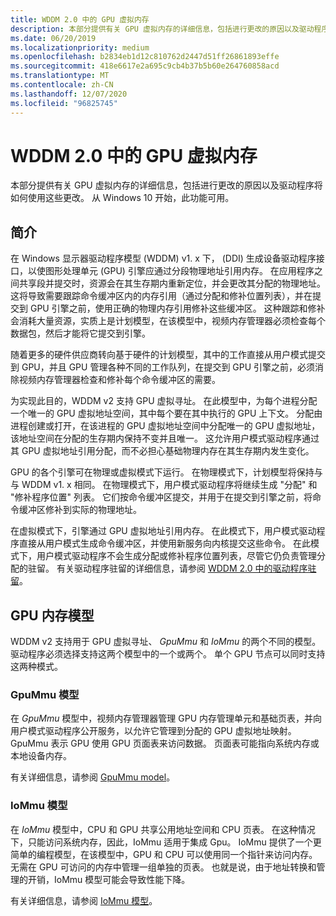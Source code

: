 ```yaml
---
title: WDDM 2.0 中的 GPU 虚拟内存
description: 本部分提供有关 GPU 虚拟内存的详细信息，包括进行更改的原因以及驱动程序将如何使用这些更改。
ms.date: 06/20/2019
ms.localizationpriority: medium
ms.openlocfilehash: b2834eb1d12c810762d2447d51ff26861893effe
ms.sourcegitcommit: 418e6617e2a695c9cb4b37b5b60e264760858acd
ms.translationtype: MT
ms.contentlocale: zh-CN
ms.lasthandoff: 12/07/2020
ms.locfileid: "96825745"
---
```

# <a name="gpu-virtual-memory-in-wddm-20"></a>WDDM 2.0 中的 GPU 虚拟内存

本部分提供有关 GPU 虚拟内存的详细信息，包括进行更改的原因以及驱动程序将如何使用这些更改。 从 Windows 10 开始，此功能可用。

## <a name="introduction"></a>简介

在 Windows 显示器驱动程序模型 (WDDM) v1. x 下， (DDI) 生成设备驱动程序接口，以使图形处理单元 (GPU) 引擎应通过分段物理地址引用内存。 在应用程序之间共享段并提交时，资源会在其生存期内重新定位，并会更改其分配的物理地址。 这将导致需要跟踪命令缓冲区内的内存引用（通过分配和修补位置列表），并在提交到 GPU 引擎之前，使用正确的物理内存引用修补这些缓冲区。 这种跟踪和修补会消耗大量资源，实质上是计划模型，在该模型中，视频内存管理器必须检查每个数据包，然后才能将它提交到引擎。

随着更多的硬件供应商转向基于硬件的计划模型，其中的工作直接从用户模式提交到 GPU，并且 GPU 管理各种不同的工作队列，在提交到 GPU 引擎之前，必须消除视频内存管理器检查和修补每个命令缓冲区的需要。

为实现此目的，WDDM v2 支持 GPU 虚拟寻址。 在此模型中，为每个进程分配一个唯一的 GPU 虚拟地址空间，其中每个要在其中执行的 GPU 上下文。 分配由进程创建或打开，在该进程的 GPU 虚拟地址空间中分配唯一的 GPU 虚拟地址，该地址空间在分配的生存期内保持不变并且唯一。 这允许用户模式驱动程序通过其 GPU 虚拟地址引用分配，而不必担心基础物理内存在其生存期内发生变化。

GPU 的各个引擎可在物理或虚拟模式下运行。 在物理模式下，计划模型将保持与与 WDDM v1. x 相同。 在物理模式下，用户模式驱动程序将继续生成 "分配" 和 "修补程序位置" 列表。 它们按命令缓冲区提交，并用于在提交到引擎之前，将命令缓冲区修补到实际的物理地址。

在虚拟模式下，引擎通过 GPU 虚拟地址引用内存。 在此模式下，用户模式驱动程序直接从用户模式生成命令缓冲区，并使用新服务向内核提交这些命令。 在此模式下，用户模式驱动程序不会生成分配或修补程序位置列表，尽管它仍负责管理分配的驻留。 有关驱动程序驻留的详细信息，请参阅 [WDDM 2.0 中的驱动程序驻留](driver-residency-in-wddm-2-0.md)。

## <a name="gpu-memory-models"></a>GPU 内存模型

WDDM v2 支持用于 GPU 虚拟寻址、 *GpuMmu* 和 *IoMmu* 的两个不同的模型。 驱动程序必须选择支持这两个模型中的一个或两个。 单个 GPU 节点可以同时支持这两种模式。

### <a name="gpummu-model"></a>GpuMmu 模型

在 *GpuMmu* 模型中，视频内存管理器管理 GPU 内存管理单元和基础页表，并向用户模式驱动程序公开服务，以允许它管理到分配的 GPU 虚拟地址映射。 GpuMmu 表示 GPU 使用 GPU 页面表来访问数据。 页面表可能指向系统内存或本地设备内存。

有关详细信息，请参阅 [GpuMmu model](gpummu-model.md)。

### <a name="iommu-model"></a>IoMmu 模型

在 *IoMmu* 模型中，CPU 和 GPU 共享公用地址空间和 CPU 页表。 在这种情况下，只能访问系统内存，因此，IoMmu 适用于集成 Gpu。 IoMmu 提供了一个更简单的编程模型，在该模型中，GPU 和 CPU 可以使用同一个指针来访问内存。 无需在 GPU 可访问的内存中管理一组单独的页表。 也就是说，由于地址转换和管理的开销，IoMmu 模型可能会导致性能下降。

有关详细信息，请参阅 [IoMmu 模型](iommu-model.md)。
